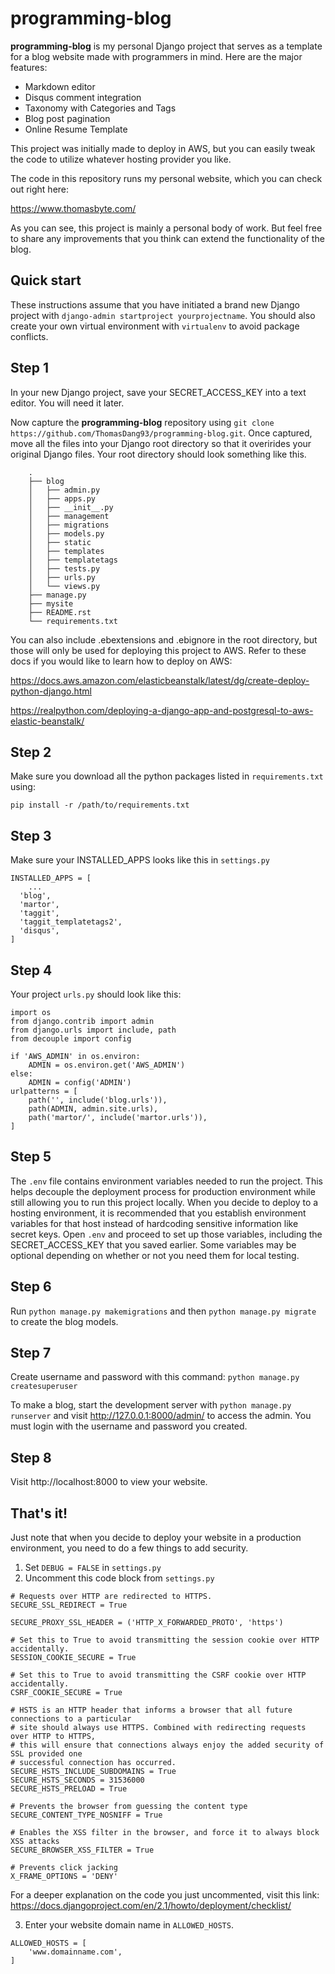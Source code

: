 # programming-blog

**programming-blog** is my personal Django project that serves 
as a template for a blog website made with programmers in mind. 
Here are the major features: 
* Markdown editor
* Disqus comment integration
* Taxonomy with Categories and Tags 
* Blog post pagination
* Online Resume Template

This project was initially made to deploy in AWS, but you can easily 
tweak the code to utilize whatever hosting provider you like.

The code in this repository runs my personal website, which you can check out right here:

https://www.thomasbyte.com/

As you can see, this project is mainly a personal body of work. But feel free to share any
improvements that you think can extend the functionality of the blog.

Quick start
-----------
These instructions assume that you have initiated a brand new Django project with `django-admin startproject yourprojectname`. You should also create your own virtual environment with `virtualenv` to avoid package conflicts.

## Step 1
In your new Django project, save your SECRET_ACCESS_KEY into a text editor. You will need it later.

Now capture the **programming-blog** repository using `git clone https://github.com/ThomasDang93/programming-blog.git`.
Once captured, move all the files into your Django root directory so that it overirides your original Django files. 
Your root directory should look something like this.
```
	.
	├── blog
	│   ├── admin.py
	│   ├── apps.py
	│   ├── __init__.py
	│   ├── management
	│   ├── migrations
	│   ├── models.py
	│   ├── static
	│   ├── templates
	│   ├── templatetags
	│   ├── tests.py
	│   ├── urls.py
	│   └── views.py
	├── manage.py
	├── mysite
	├── README.rst
	└── requirements.txt
  ```

You can also include .ebextensions and .ebignore in the root directory, but 
those will only be used for deploying this project to AWS. Refer to these docs
if you would like to learn how to deploy on AWS:

https://docs.aws.amazon.com/elasticbeanstalk/latest/dg/create-deploy-python-django.html

https://realpython.com/deploying-a-django-app-and-postgresql-to-aws-elastic-beanstalk/

## Step 2

Make sure you download all the python packages listed in `requirements.txt` using:

`pip install -r /path/to/requirements.txt`

## Step 3

Make sure your INSTALLED_APPS looks like this in `settings.py`
```
INSTALLED_APPS = [
    ...
  'blog',
  'martor',
  'taggit',
  'taggit_templatetags2',
  'disqus',
]
```

## Step 4

Your project `urls.py` should look like this:

```
import os
from django.contrib import admin
from django.urls import include, path
from decouple import config

if 'AWS_ADMIN' in os.environ:
    ADMIN = os.environ.get('AWS_ADMIN')
else:
    ADMIN = config('ADMIN')
urlpatterns = [
    path('', include('blog.urls')),
    path(ADMIN, admin.site.urls),
    path('martor/', include('martor.urls')),
]
```

## Step 5

The `.env` file contains environment variables needed to run the project. 
This helps decouple the deployment process for production environment while still
allowing you to run this project locally. When you decide to deploy to a hosting environment, it
is recommended that you establish environment variables for that host instead of hardcoding 
sensitive information like secret keys. Open `.env` and proceed to set up those variables, including
the SECRET_ACCESS_KEY that you saved earlier. Some variables may be optional depending on whether or 
not you need them for local testing.

## Step 6

Run `python manage.py makemigrations` and then `python manage.py migrate` to create the blog models.

## Step 7

Create username and password with this command:
`python manage.py createsuperuser`

To make a blog, start the development server with
`python manage.py runserver`
and visit http://127.0.0.1:8000/admin/ to access the admin.
You must login with the username and password you created.
   
## Step 8

Visit http://localhost:8000 to view your website.

## That's it!
Just note that when you decide to deploy your website in a production environment, you need to do a few things to add security.
1. Set `DEBUG = FALSE` in `settings.py`
2. Uncomment this code block from `settings.py`
```
# Requests over HTTP are redirected to HTTPS.
SECURE_SSL_REDIRECT = True

SECURE_PROXY_SSL_HEADER = ('HTTP_X_FORWARDED_PROTO', 'https')

# Set this to True to avoid transmitting the session cookie over HTTP accidentally.
SESSION_COOKIE_SECURE = True

# Set this to True to avoid transmitting the CSRF cookie over HTTP accidentally.
CSRF_COOKIE_SECURE = True

# HSTS is an HTTP header that informs a browser that all future connections to a particular
# site should always use HTTPS. Combined with redirecting requests over HTTP to HTTPS,
# this will ensure that connections always enjoy the added security of SSL provided one
# successful connection has occurred.
SECURE_HSTS_INCLUDE_SUBDOMAINS = True
SECURE_HSTS_SECONDS = 31536000
SECURE_HSTS_PRELOAD = True

# Prevents the browser from guessing the content type
SECURE_CONTENT_TYPE_NOSNIFF = True

# Enables the XSS filter in the browser, and force it to always block XSS attacks
SECURE_BROWSER_XSS_FILTER = True

# Prevents click jacking
X_FRAME_OPTIONS = 'DENY'
```
For a deeper explanation on the code you just uncommented, visit this link:
https://docs.djangoproject.com/en/2.1/howto/deployment/checklist/

3. Enter your website domain name in `ALLOWED_HOSTS`.
```
ALLOWED_HOSTS = [
    'www.domainname.com',
]
```
